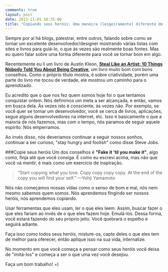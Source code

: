 ```yaml
---
comments: true
layout: post
date: 2013-11-01 18:35:00
title: "Copiando seus heróis: Uma maneira (leigeiramente) diferente de aprendizado"
---
```


Sempre por aí há blogs, palestrar, entre outros, falando sobre como se tornar um excelente desenvolvedor/designer mostrando várias listas com sites e livros para guiá-lo, o que às vezes são realmente boas fontes. Mas eu quero falar sobre uma forma diferente para você se tornar bom em algo.

Recentemente eu li um livro de Austin Kleon, **[Steal Like an Artist: 10 Things Nobody Told You About Being Creative](http://www.amazon.com/Steal-Like-Artist-Things-Creative/dp/0761169253/ref=sr_1_1?s=books&ie=UTF8&qid=1377275103&sr=1-1&keywords=Steal+Like+an+Artist%3A+10+Things+Nobody+Told+You+About+Being+Creative)**, um livro muito bom com bons conselhos. Como o próprio título mostra, é sobre criatividade, porém uma parte do livro me tocou de verdade, ele mostrou um caminho para o aprendizado.

Eu acredito que o que nos fez quem somos hoje foi o que tentamos conquistar ontem. Nós definimos um meta a ser alcançada, e então, vamos em busca dela. Às vezes isto é consciente, às vezes não. Por exemplo, se você quer se tornar um desenvolvedor, você se cerca de livros, aplicações, segue alguns desenvolvedores na internet, etc. Isso é basicamente o que a maioria de nós fazemos, mas com o tempo, nós paramos de seguir aquele espírito. Nós emperramos.

Ao invés disso, nós deveriamos continuar a seguir nossos sonhos, continuar a ser curioso, "stay hungry and foolish" como disse Steve Jobs.

###Copie seus heróis
Um dos conselhos é **"Fake it 'til you make it"**, algo como, finja até que você consiga. É como eu escrevi acima, mas não que você vá mentir, é mais como um exercício de inspiração.

>“Start copying what you love. Copy copy copy copy. At the end of the copy you will find your self.” —Yohji Yamamoto

Nós não começamos nossas vidas como o senso de bom e mal, nós nem mesmo sabemos quem somos. Nós aprendemos fingindo ser nossos heróis, nós aprendemos copiando.

Usar ferramentas que eles usam, ler o que eles leem. Assim, buscar fazer o que eles fariam ao invés de o que eles fazem hoje. Emulá-los. Dessa forma, você estará fazendo do seu próprio jeito. Você quebrará o espelho e seguirá adiante.

Faça isso como todos seus heróis, misture-os, capte deles o que eles tem de melhor para oferecer, então aplique isso na sua vida, internalize.

No momento em que você começa a pensar como seus heróis você deixa de "imitá-los" e começa a ser o que uma vez você desejou.

Faça um bom trabalho! =)